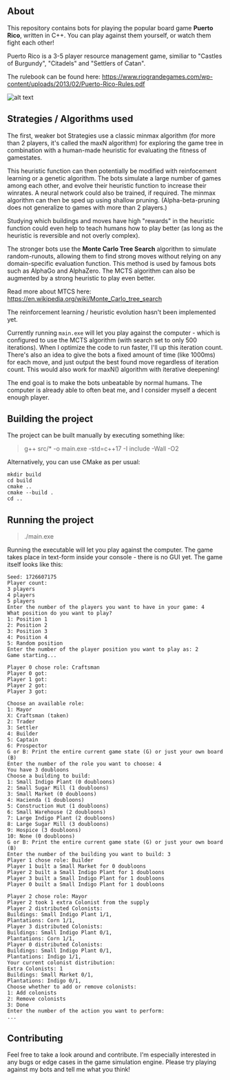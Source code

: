 ## About

This repository contains bots for playing the popular board game **Puerto Rico**, written in C++. You can play against them yourself, or watch them fight each other!

Puerto Rico is a 3-5 player resource management game, similiar to "Castles of Burgundy", "Citadels" and "Settlers of Catan".

The rulebook can be found here: https://www.riograndegames.com/wp-content/uploads/2013/02/Puerto-Rico-Rules.pdf

![alt text](https://i0.wp.com/boardgamedragons.com/wp-content/uploads/2012/04/IMG_23301.jpg)

## Strategies / Algorithms used

The first, weaker bot Strategies use a classic minmax algorithm (for more than 2 players, it's called the maxN algorithm) for exploring the game tree in combination with a human-made heuristic for evaluating the fitness of gamestates.

This heuristic function can then potentially be modified with reinfocement learning or a genetic algorithm. The bots simulate a large number of games among each other, and evolve their heuristic function to increase their winrates.
A neural network could also be trained, if required. The minmax algorithm can then be sped up using shallow pruning. (Alpha-beta-pruning does not generalize to games with more than 2 players.)

Studying which buildings and moves have high "rewards" in the heuristic function could even help to teach humans how to play better (as long as the heuristic is reversible and not overly complex).

The stronger bots use the **Monte Carlo Tree Search** algorithm to simulate random-runouts, allowing them to find strong moves without relying on any domain-specific evaluation function.
This method is used by famous bots such as AlphaGo and AlphaZero. The MCTS algorithm can also be augmented by a strong heuristic to play even better.

Read more about MTCS here: https://en.wikipedia.org/wiki/Monte_Carlo_tree_search

The reinforcement learning / heuristic evolution hasn't been implemented yet.

Currently running `main.exe` will let you play against the computer - which is configured to use the MCTS algorithm (with search set to only 500 iterations). When I optimize the code to run faster, I'll up this iteration count. There's also an idea to give the bots a fixed amount of time (like 1000ms) for each move, and just output the best found move regardless of iteration count. This would also work for maxN() algorithm with iterative deepening!

The end goal is to make the bots unbeatable by normal humans. The computer is already able to often beat me, and I consider myself a decent enough player.

## Building the project

The project can be built manually by executing something like:

> g++ src/* -o main.exe -std=c++17 -I include -Wall -O2

Alternatively, you can use CMake as per usual:

```
mkdir build
cd build
cmake ..
cmake --build .
cd ..
```

## Running the project

> ./main.exe

Running the executable will let you play against the computer. The game takes place in text-form inside your console - there is no GUI yet. The game itself looks like this:

```
Seed: 1726607175
Player count:
3 players
4 players
5 players
Enter the number of the players you want to have in your game: 4
What position do you want to play?
1: Position 1
2: Position 2
3: Position 3
4: Position 4
5: Random position
Enter the number of the player position you want to play as: 2
Game starting...

Player 0 chose role: Craftsman
Player 0 got:
Player 1 got:
Player 2 got:
Player 3 got:

Choose an available role:
1: Mayor
X: Craftsman (taken)
2: Trader
3: Settler
4: Builder
5: Captain
6: Prospector
G or B: Print the entire current game state (G) or just your own board (B)
Enter the number of the role you want to choose: 4
You have 3 doubloons
Choose a building to build:
1: Small Indigo Plant (0 doubloons)
2: Small Sugar Mill (1 doubloons)
3: Small Market (0 doubloons)
4: Hacienda (1 doubloons)
5: Construction Hut (1 doubloons)
6: Small Warehouse (2 doubloons)
7: Large Indigo Plant (2 doubloons)
8: Large Sugar Mill (3 doubloons)
9: Hospice (3 doubloons)
10: None (0 doubloons)
G or B: Print the entire current game state (G) or just your own board (B)
Enter the number of the building you want to build: 3
Player 1 chose role: Builder
Player 1 built a Small Market for 0 doubloons
Player 2 built a Small Indigo Plant for 1 doubloons
Player 3 built a Small Indigo Plant for 1 doubloons
Player 0 built a Small Indigo Plant for 1 doubloons

Player 2 chose role: Mayor
Player 2 took 1 extra Colonist from the supply
Player 2 distributed Colonists:
Buildings: Small Indigo Plant 1/1,
Plantations: Corn 1/1,
Player 3 distributed Colonists:
Buildings: Small Indigo Plant 0/1,
Plantations: Corn 1/1,
Player 0 distributed Colonists:
Buildings: Small Indigo Plant 0/1,
Plantations: Indigo 1/1, 
Your current colonist distribution:
Extra Colonists: 1
Buildings: Small Market 0/1,
Plantations: Indigo 0/1,
Choose whether to add or remove colonists:
1: Add colonists
2: Remove colonists
3: Done
Enter the number of the action you want to perform:
...
```

## Contributing

Feel free to take a look around and contribute. I'm especially interested in any bugs or edge cases in the game simulation engine. Please try playing against my bots and tell me what you think!
